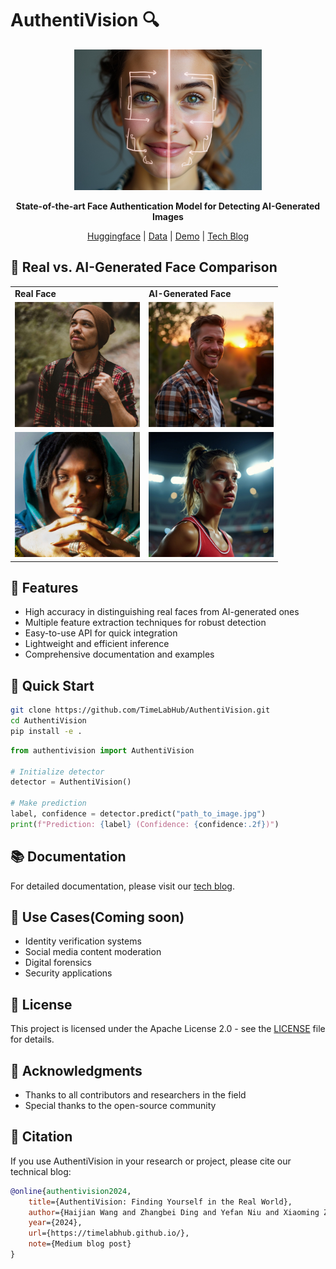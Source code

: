 # AuthentiVision 🔍

<div align="center">

<img src="assets/img_1.jpg" alt="Logo" width="300"/>


**State-of-the-art Face Authentication Model for Detecting AI-Generated Images**

[Huggingface](https://huggingface.co/haijian06/AuthentiVision) | [Data](https://huggingface.co/datasets/haijian06/face-auth-dataset) | [Demo](https://huggingface.co/spaces/haijian06/TrueFace) | [Tech Blog](https://timelabhub.github.io/)

</div>
</div>

## 🎯 Real vs. AI-Generated Face Comparison

<div align="center">
<table>
<tr>
<td><b>Real Face</b></td>
<td><b>AI-Generated Face</b></td>
</tr>
<tr>
<td>
<img src="assets/real_face.jpg" alt="Real Face" width="200"/>
</td>
<td>
<img src="assets/ai_face.jpg" alt="AI-Generated Face" width="200"/>
</td>
</tr>
<tr>
<td>
<img src="assets/real_face_2.jpg" alt="Real Face" width="200"/>
</td>
<td>
<img src="assets/ai_face_2.jpg" alt="AI-Generated Face" width="200"/>
</td>
</tr>
</table>
</div>

## 🌟 Features

- High accuracy in distinguishing real faces from AI-generated ones
- Multiple feature extraction techniques for robust detection
- Easy-to-use API for quick integration
- Lightweight and efficient inference
- Comprehensive documentation and examples

## 🚀 Quick Start

```bash
git clone https://github.com/TimeLabHub/AuthentiVision.git
cd AuthentiVision
pip install -e .
```

```python
from authentivision import AuthentiVision

# Initialize detector
detector = AuthentiVision()

# Make prediction
label, confidence = detector.predict("path_to_image.jpg")
print(f"Prediction: {label} (Confidence: {confidence:.2f})")
```


## 📚 Documentation

For detailed documentation, please visit our [tech blog](https://timelabhub.github.io/).

## 🎯 Use Cases(Coming soon)

- Identity verification systems
- Social media content moderation
- Digital forensics
- Security applications
## 📄 License

This project is licensed under the Apache License 2.0 - see the [LICENSE](LICENSE) file for details.
## 🌟 Acknowledgments

- Thanks to all contributors and researchers in the field
- Special thanks to the open-source community

## 📝 Citation

If you use AuthentiVision in your research or project, please cite our technical blog:

```bibtex
@online{authentivision2024,
    title={AuthentiVision: Finding Yourself in the Real World},
    author={Haijian Wang and Zhangbei Ding and Yefan Niu and Xiaoming Zhang},
    year={2024},
    url={https://timelabhub.github.io/},
    note={Medium blog post}
}
